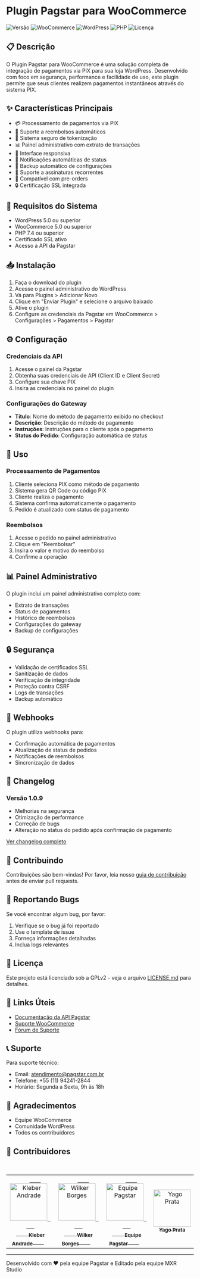 # Plugin Pagstar para WooCommerce

![Versão](https://img.shields.io/badge/versão-1.0.9-blue.svg)
![WooCommerce](https://img.shields.io/badge/WooCommerce-5.0%2B-green.svg)
![WordPress](https://img.shields.io/badge/WordPress-5.0%2B-blue.svg)
![PHP](https://img.shields.io/badge/PHP-7.4%2B-purple.svg)
![Licença](https://img.shields.io/badge/licença-GPLv2-orange.svg)

## 📋 Descrição

O Plugin Pagstar para WooCommerce é uma solução completa de integração de pagamentos via PIX para sua loja WordPress. Desenvolvido com foco em segurança, performance e facilidade de uso, este plugin permite que seus clientes realizem pagamentos instantâneos através do sistema PIX.

## ✨ Características Principais

- 💳 Processamento de pagamentos via PIX
- 🔄 Suporte a reembolsos automáticos
- 🔐 Sistema seguro de tokenização
- 📊 Painel administrativo com extrato de transações
- 📱 Interface responsiva
- 🔔 Notificações automáticas de status
- 💾 Backup automático de configurações
- 🔄 Suporte a assinaturas recorrentes
- 🛒 Compatível com pre-orders
- 🔒 Certificação SSL integrada

## 🚀 Requisitos do Sistema

- WordPress 5.0 ou superior
- WooCommerce 5.0 ou superior
- PHP 7.4 ou superior
- Certificado SSL ativo
- Acesso à API da Pagstar

## 📥 Instalação

1. Faça o download do plugin
2. Acesse o painel administrativo do WordPress
3. Vá para Plugins > Adicionar Novo
4. Clique em "Enviar Plugin" e selecione o arquivo baixado
5. Ative o plugin
6. Configure as credenciais da Pagstar em WooCommerce > Configurações > Pagamentos > Pagstar

## ⚙️ Configuração

### Credenciais da API

1. Acesse o painel da Pagstar
2. Obtenha suas credenciais de API (Client ID e Client Secret)
3. Configure sua chave PIX
4. Insira as credenciais no painel do plugin

### Configurações do Gateway

- **Título**: Nome do método de pagamento exibido no checkout
- **Descrição**: Descrição do método de pagamento
- **Instruções**: Instruções para o cliente após o pagamento
- **Status do Pedido**: Configuração automática de status

## 🔧 Uso

### Processamento de Pagamentos

1. Cliente seleciona PIX como método de pagamento
2. Sistema gera QR Code ou código PIX
3. Cliente realiza o pagamento
4. Sistema confirma automaticamente o pagamento
5. Pedido é atualizado com status de pagamento

### Reembolsos

1. Acesse o pedido no painel administrativo
2. Clique em "Reembolsar"
3. Insira o valor e motivo do reembolso
4. Confirme a operação

## 📊 Painel Administrativo

O plugin inclui um painel administrativo completo com:

- Extrato de transações
- Status de pagamentos
- Histórico de reembolsos
- Configurações do gateway
- Backup de configurações

## 🔒 Segurança

- Validação de certificados SSL
- Sanitização de dados
- Verificação de integridade
- Proteção contra CSRF
- Logs de transações
- Backup automático

## 🔄 Webhooks

O plugin utiliza webhooks para:

- Confirmação automática de pagamentos
- Atualização de status de pedidos
- Notificações de reembolsos
- Sincronização de dados

## 📝 Changelog

### Versão 1.0.9
- Melhorias na segurança
- Otimização de performance
- Correção de bugs
- Alteração no status do pedido após confirmação de pagamento

[Ver changelog completo](CHANGELOG.md)

## 🤝 Contribuindo

Contribuições são bem-vindas! Por favor, leia nosso [guia de contribuição](CONTRIBUTING.md) antes de enviar pull requests.

## 🐛 Reportando Bugs

Se você encontrar algum bug, por favor:

1. Verifique se o bug já foi reportado
2. Use o template de issue
3. Forneça informações detalhadas
4. Inclua logs relevantes

## 📄 Licença

Este projeto está licenciado sob a GPLv2 - veja o arquivo [LICENSE.md](LICENSE.md) para detalhes.

## 🔗 Links Úteis

- [Documentação da API Pagstar](https://docs.pagstar.com.br)
- [Suporte WooCommerce](https://woocommerce.com/support)
- [Fórum de Suporte](https://suporte.pagstar.com.br)

## 📞 Suporte

Para suporte técnico:

- Email: atendimento@pagstar.com.br
- Telefone: +55 (11) 94241-2844
- Horário: Segunda a Sexta, 9h às 18h

## 🙏 Agradecimentos

- Equipe WooCommerce
- Comunidade WordPress
- Todos os contribuidores

## 👥 Contribuidores

<table>
  <tr>
    <td align="center">
      <a href="https://github.com/kleberandrade">
        <img src="https://github.com/kleberandrade.png" width="100px;" alt="Kleber Andrade"/>
        <br />
        <sub><b>Kleber Andrade</b></sub>
      </a>
    </td>
    <td align="center">
      <a href="https://github.com/WillBorgesDev">
        <img src="https://github.com/WillBorgesDev.png" width="100px;" alt="Wilker Borges"/>
        <br />
        <sub><b>Wilker Borges</b></sub>
      </a>
    </td>
    <td align="center">
      <a href="https://github.com/pagstar">
        <img src="https://github.com/pagstar.png" width="100px;" alt="Equipe Pagstar"/>
        <br />
        <sub><b>Equipe Pagstar</b></sub>
      </a>
    </td>
    <td align="center">
      <a href="https://github.com/oyagoprata">
        <img src="https://avatars.githubusercontent.com/u/9850399?s=400&u=b170807b311ceae005543a8c31eb4e3cdda7ada3&v=4" width="100px;" alt="Yago Prata"/>
        <br />
        <sub><b>Yago Prata</b></sub>
      </a>
    </td>
  </tr>
</table>

---

Desenvolvido com ❤️ pela equipe Pagstar e Editado pela equipe MXR Studio
